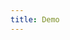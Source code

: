 ```yaml
---
title: Demo
---
```


<iframe style="border: 0; height: calc(100vh - 320px); width: 100%" src="//localhost:6006/?path=/story/wizard--basic"></iframe>
